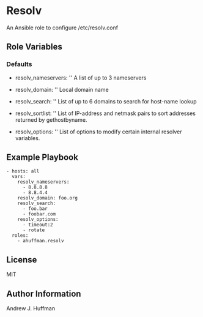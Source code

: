 Resolv
=========

An Ansible role to configure /etc/resolv.conf

Role Variables
--------------

### Defaults
* resolv_nameservers: ''
A list of up to 3 nameservers

* resolv_domain: ''
Local domain name

* resolv_search: ''
List of up to 6 domains to search for host-name lookup

* resolv_sortlist: ''
List of IP-address and netmask pairs to sort addresses returned by gethostbyname.

* resolv_options: ''
List of options to modify certain internal resolver variables.


Example Playbook
----------------

    - hosts: all
      vars:
        resolv_nameservers:
          - 8.8.8.8
          - 8.8.4.4
        resolv_domain: foo.org
        resolv_search:
          - foo.bar
          - foobar.com
        resolv_options:
          - timeout:2
          - rotate
      roles:
        - ahuffman.resolv

License
-------

MIT

Author Information
------------------

Andrew J. Huffman
